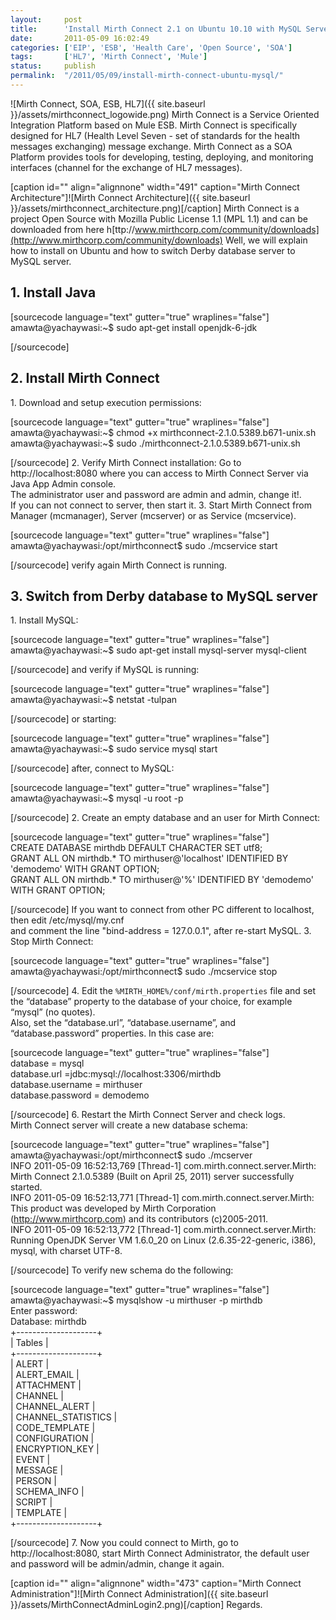 ```yaml
---
layout:     post
title:      'Install Mirth Connect 2.1 on Ubuntu 10.10 with MySQL Server'
date:       2011-05-09 16:02:49
categories: ['EIP', 'ESB', 'Health Care', 'Open Source', 'SOA']
tags:       ['HL7', 'Mirth Connect', 'Mule']
status:     publish 
permalink:  "/2011/05/09/install-mirth-connect-ubuntu-mysql/"
---
```

![Mirth Connect, SOA, ESB, HL7]({{ site.baseurl }}/assets/mirthconnect_logowide.png)
Mirth Connect is a Service Oriented Integration Platform based on Mule ESB. Mirth Connect is specifically designed for HL7 (Health Level Seven - set of standards for the health messages exchanging) message exchange.
Mirth Connect as a SOA Platform provides tools for developing, testing, deploying, and monitoring interfaces (channel for the exchange of HL7 messages).

[caption id="" align="alignnone" width="491" caption="Mirth Connect Architecture"]![Mirth Connect Architecture]({{ site.baseurl }}/assets/mirthconnect_architecture.png)[/caption]
Mirth Connect is a project Open Source with Mozilla Public License 1.1 (MPL 1.1) and can be downloaded from here h[ttp://www.mirthcorp.com/community/downloads](http://www.mirthcorp.com/community/downloads)
Well, we will explain how to install on Ubuntu and how to switch Derby database server to MySQL server.

## 1\. Install Java


[sourcecode language="text" gutter="true" wraplines="false"]  
amawta@yachaywasi:~$ sudo apt-get install openjdk-6-jdk  

[/sourcecode]

## 2\. Install Mirth Connect

1\. Download and setup execution permissions:

[sourcecode language="text" gutter="true" wraplines="false"]  
amawta@yachaywasi:~$ chmod +x mirthconnect-2.1.0.5389.b671-unix.sh  
amawta@yachaywasi:~$ sudo ./mirthconnect-2.1.0.5389.b671-unix.sh  

[/sourcecode]
2\. Verify Mirth Connect installation:
Go to http://localhost:8080 where you can access to Mirth Connect Server via Java App Admin console.  
The administrator user and password are admin and admin, change it!.  
If you can not connect to server, then start it.
3\. Start Mirth Connect from Manager (mcmanager), Server (mcserver) or as Service (mcservice).

[sourcecode language="text" gutter="true" wraplines="false"]  
amawta@yachaywasi:/opt/mirthconnect$ sudo ./mcservice start  

[/sourcecode]
verify again Mirth Connect is running.

## 3\. Switch from Derby database to MySQL server

1\. Install MySQL:

[sourcecode language="text" gutter="true" wraplines="false"]  
amawta@yachaywasi:~$ sudo apt-get install mysql-server mysql-client  

[/sourcecode]
and verify if MySQL is running:

[sourcecode language="text" gutter="true" wraplines="false"]  
amawta@yachaywasi:~$ netstat -tulpan  

[/sourcecode]
or starting:

[sourcecode language="text" gutter="true" wraplines="false"]  
amawta@yachaywasi:~$ sudo service mysql start  

[/sourcecode]
after, connect to MySQL:

[sourcecode language="text" gutter="true" wraplines="false"]  
amawta@yachaywasi:~$ mysql -u root -p  

[/sourcecode]
2\. Create an empty database and an user for Mirth Connect:

[sourcecode language="text" gutter="true" wraplines="false"]  
CREATE DATABASE mirthdb DEFAULT CHARACTER SET utf8;  
GRANT ALL ON mirthdb.* TO mirthuser@'localhost' IDENTIFIED BY 'demodemo' WITH GRANT OPTION;  
GRANT ALL ON mirthdb.* TO mirthuser@'%' IDENTIFIED BY 'demodemo' WITH GRANT OPTION;  

[/sourcecode]
If you want to connect from other PC different to localhost, then edit /etc/mysql/my.cnf  
and comment the line "bind-address = 127.0.0.1", after re-start MySQL.
3\. Stop Mirth Connect:

[sourcecode language="text" gutter="true" wraplines="false"]  
amawta@yachaywasi:/opt/mirthconnect$ sudo ./mcservice stop  

[/sourcecode]
4\. Edit the `%MIRTH_HOME%/conf/mirth.properties` file and set the “database” property to the database of your choice, for example “mysql” (no quotes).  
Also, set the “database.url”, “database.username”, and “database.password” properties. In this case are:

[sourcecode language="text" gutter="true" wraplines="false"]  
database = mysql  
database.url =jdbc:mysql://localhost:3306/mirthdb  
database.username = mirthuser  
database.password = demodemo  

[/sourcecode]
6\. Restart the Mirth Connect Server and check logs.  
Mirth Connect server will create a new database schema:

[sourcecode language="text" gutter="true" wraplines="false"]  
amawta@yachaywasi:/opt/mirthconnect$ sudo ./mcserver  
INFO 2011-05-09 16:52:13,769 [Thread-1] com.mirth.connect.server.Mirth: Mirth Connect 2.1.0.5389 (Built on April 25, 2011) server successfully started.  
INFO 2011-05-09 16:52:13,771 [Thread-1] com.mirth.connect.server.Mirth: This product was developed by Mirth Corporation (http://www.mirthcorp.com) and its contributors (c)2005-2011.  
INFO 2011-05-09 16:52:13,772 [Thread-1] com.mirth.connect.server.Mirth: Running OpenJDK Server VM 1.6.0_20 on Linux (2.6.35-22-generic, i386), mysql, with charset UTF-8.  

[/sourcecode]
To verify new schema do the following:

[sourcecode language="text" gutter="true" wraplines="false"]  
amawta@yachaywasi:~$ mysqlshow -u mirthuser -p mirthdb  
Enter password:  
Database: mirthdb  
+--------------------+  
| Tables |  
+--------------------+  
| ALERT |  
| ALERT_EMAIL |  
| ATTACHMENT |  
| CHANNEL |  
| CHANNEL_ALERT |  
| CHANNEL_STATISTICS |  
| CODE_TEMPLATE |  
| CONFIGURATION |  
| ENCRYPTION_KEY |  
| EVENT |  
| MESSAGE |  
| PERSON |  
| SCHEMA_INFO |  
| SCRIPT |  
| TEMPLATE |  
+--------------------+  

[/sourcecode]
7\. Now you could connect to Mirth, go to http://localhost:8080, start Mirth Connect Administrator, the default user and password will be admin/admin, change it again.

[caption id="" align="alignnone" width="473" caption="Mirth Connect Administration"]![Mirth Connect Administration]({{ site.baseurl }}/assets/MirthConnectAdminLogin2.png)[/caption]
Regards.
